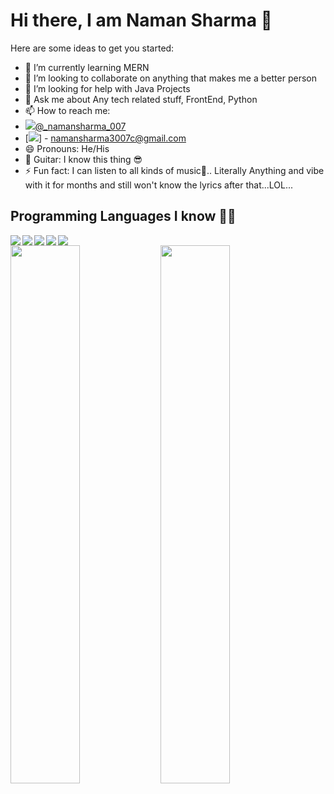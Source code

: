 # Hi there, I am Naman Sharma 👋



Here are some ideas to get you started:

<!-- - 🔭 I’m currently working on ... -->
- 🌱 I’m currently learning MERN
- 👯 I’m looking to collaborate on anything that makes me a better person
- 🤔 I’m looking for help with Java Projects
- 💬 Ask me about Any tech related stuff, FrontEnd, Python
- 📫 How to reach me:
- <img src="https://img.shields.io/badge/Instagram-%23E4405F.svg?style=for-the-badge&logo=Instagram&logoColor=white"/>[@_namansharma_007](https://www.instagram.com/_namansharma_007/)
- [<img src="https://img.shields.io/badge/Gmail-D14836?style=for-the-badge&logo=gmail&logoColor=white"/>] - namansharma3007c@gmail.com
- 😄 Pronouns: He/His
- 🎸 Guitar: I know this thing 😎
- ⚡ Fun fact: I can listen to all kinds of music🎸.. Literally Anything and vibe with it for months and still won't know the lyrics after that...LOL...


## Programming Languages I know 👨‍💻

<img align="left" src="https://img.shields.io/badge/python-3670A0?style=for-the-badge&logo=python&logoColor=ffdd54"/>
<img align="left" src="https://img.shields.io/badge/html-%23E34F26.svg?style=for-the-badge&logo=html5&logoColor=white"/>
<img align="left" src="https://img.shields.io/badge/css-%231572B6.svg?style=for-the-badge&logo=css3&logoColor=white"/>
<img align="left" src="https://img.shields.io/badge/javascript-%23323330.svg?style=for-the-badge&logo=javascript&logoColor=%23F7DF1E"/>
<img align="left" src="https://img.shields.io/badge/java-%23ED8B00.svg?style=for-the-badge&logo=java&logoColor=white"/>
<img width="100%"/>

<img align="left" width="47%" src="https://github-readme-stats.vercel.app/api/top-langs/?username=namansharma3007&layout=compact"/>

<img align="left" width="47%" src="https://github-readme-stats.vercel.app/api?username=namansharma3007&theme=radical&show_icons=true"/>



